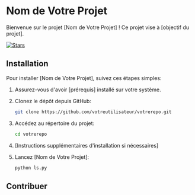 # Nom de Votre Projet

Bienvenue sur le projet [Nom de Votre Projet] ! Ce projet vise à [objectif du projet].

[![Stars](https://img.shields.io/github/stars/votreutilisateur/votrerepo)](https://github.com/votreutilisateur/votrerepo/stargazers)

## Installation

Pour installer [Nom de Votre Projet], suivez ces étapes simples:

1. Assurez-vous d'avoir [prérequis] installé sur votre système.
2. Clonez le dépôt depuis GitHub:

    ```bash
    git clone https://github.com/votreutilisateur/votrerepo.git
    ```

3. Accédez au répertoire du projet:

    ```bash
    cd votrerepo
    ```

4. [Instructions supplémentaires d'installation si nécessaires]

5. Lancez [Nom de Votre Projet]:

    ```bash
    python ls.py
    ```

## Contribuer
